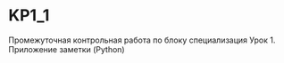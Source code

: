 # KP1_1
Промежуточная контрольная работа по блоку специализация Урок 1. Приложение заметки (Python)

